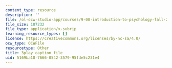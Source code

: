 ```yaml
---
content_type: resource
description: ''
file: /ol-ocw-studio-app/courses/9-00-introduction-to-psychology-fall-2004/5169ba1876660542357995fde5c231e4_10494.srt
file_size: 107232
file_type: application/x-subrip
learning_resource_types: []
license: https://creativecommons.org/licenses/by-nc-sa/4.0/
ocw_type: OCWFile
resourcetype: Other
title: 3play caption file
uid: 5169ba18-7666-0542-3579-95fde5c231e4
---
```

